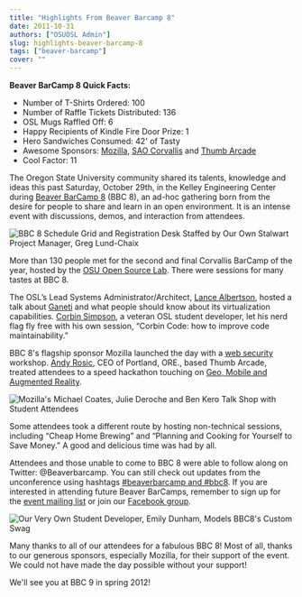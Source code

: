 ```yaml
---
title: "Highlights From Beaver Barcamp 8"
date: 2011-10-31
authors: ["OSUOSL Admin"]
slug: highlights-beaver-barcamp-8
tags: ["beaver-barcamp"]
cover: ""
---
```


**Beaver BarCamp 8 Quick Facts:**

- Number of T-Shirts Ordered: 100
- Number of Raffle Tickets Distributed: 136
- OSL Mugs Raffled Off: 6
- Happy Recipients of Kindle Fire Door Prize: 1
- Hero Sandwiches Consumed: 42' of Tasty
- Awesome Sponsors: [Mozilla](http://mozilla.org/), [SAO Corvallis](http://www.sao.corvallis.or.us/) and
  [Thumb Arcade](http://thumbarcade.com/)
- Cool Factor: 11

The Oregon State University community shared its talents, knowledge and ideas this past Saturday, October 29th, in the
Kelley Engineering Center during [Beaver BarCamp 8](http://beaverbarcamp.org/) (BBC 8), an ad-hoc gathering born from
the desire for people to share and learn in an open environment. It is an intense event with discussions, demos, and
interaction from attendees.

![BBC 8 Schedule Grid and Registration Desk Staffed by Our Own Stalwart Project Manager, Greg Lund-Chaix](/images/bbc8reception.png)

More than 130 people met for the second and final Corvallis BarCamp of the year, hosted by the [OSU Open Source Lab](/).
There were sessions for many tastes at BBC 8.

The OSL’s Lead Systems Administrator/Architect, [Lance Albertson](http://twitter.com/ramereth), hosted a talk about
[Ganeti](http://code.google.com/p/ganeti/) and what people should know about its virtualization capabilities.
[Corbin Simpson](http://twitter.com/corbinsimpson), a veteran OSL student developer, let his nerd flag fly free with his
own session, “Corbin Code: how to improve code maintainability.”

BBC 8's flagship sponsor Mozilla launched the day with a
[web security](http://beaverbarcamp.org/index.php/Web_Security_Session) workshop.
[Andy Rosic](http://twitter.com/arosic), CEO of Portland, ORE., based Thumb Arcade, treated attendees to a speed
hackathon touching on [Geo, Mobile and Augmented Reality](http://beaverbarcamp.org/index.php/Speed_Hacking).

![Mozilla's Michael Coates, Julie Deroche and Ben Kero Talk Shop with Student Attendees](/images/BBC_Mozilla_0.jpg)

Some attendees took a different route by hosting non-technical sessions, including “Cheap Home Brewing” and “Planning
and Cooking for Yourself to Save Money.” A good and delicious time was had by all.

Attendees and those unable to come to BBC 8 were able to follow along on Twitter: @Beaverbarcamp. You can still check
out updates from the unconference using hashtags
[#beaverbarcamp and #bbc8](http://twitter.com/search/%23bbc8%20OR%20%23beaverbarcamp). If you are interested in
attending future Beaver BarCamps, remember to sign up for the
[event mailing list](http://groups.google.com/group/beaverbarcamp) or join our
[Facebook group](https://www.facebook.com/groups/70326572242/).

![Our Very Own Student Developer, Emily Dunham, Models BBC8's Custom Swag](/images/BBC8_Shirts_0.jpg)

Many thanks to all of our attendees for a fabulous BBC 8! Most of all, thanks to our generous sponsors, especially
Mozilla, for their support of the event. We could not have made the day possible without your support!

We'll see you at BBC 9 in spring 2012!
